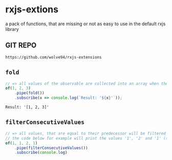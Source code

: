 # rxjs-extions

a pack of functions, that are missing or not as easy to use in the default rxjs library

## GIT REPO
```url
https://github.com/wolve94/rxjs-extensions
```

## ```fold```
```typescript
// => all values of the observable are collected into an array when the observable completes
of(1, 2, 3)
    .pipe(fold())
    .subscribe(x => console.log(`Result: '${x}'`));
```

```console
Result: '[1, 2, 3]'
```

## ```filterConsecutiveValues```
```typescript
// => all values, that are equal to their predecessor will be filtered from the stream.
// the code below for example will print the values '1', '2' and '1' (second '1' was filtered)
of(1, 1, 2, 1)
    .pipe(filterConsecutiveValues())
    .subscribe(console.log)
```